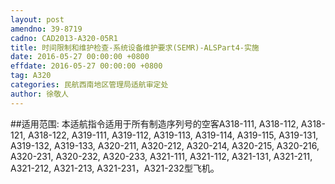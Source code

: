 ```yaml
---
layout: post
amendno: 39-8719
cadno: CAD2013-A320-05R1
title: 时间限制和维护检查-系统设备维护要求(SEMR)-ALSPart4-实施
date: 2016-05-27 00:00:00 +0800
effdate: 2016-05-27 00:00:00 +0800
tag: A320
categories: 民航西南地区管理局适航审定处
author: 徐敬人
---
```


##适用范围:
本适航指令适用于所有制造序列号的空客A318-111, A318-112, A318-121, A318-122, A319-111, A319-112, A319-113, A319-114, A319-115, A319-131, A319-132, A319-133, A320-211, A320-212, A320-214, A320-215, A320-216, A320-231, A320-232, A320-233, A321-111, A321-112, A321-131, A321-211, A321-212, A321-213, A321-231，A321-232型飞机。

